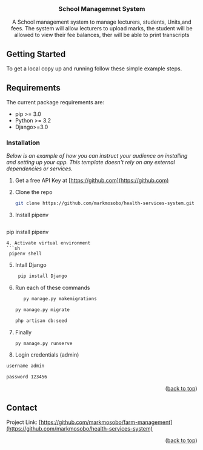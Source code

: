 <!-- PROJECT SHIELDS -->
<!--
*** I'm using markdown "reference style" links for readability.
*** Reference links are enclosed in brackets [ ] instead of parentheses ( ).
*** See the bottom of this document for the declaration of the reference variables
*** for contributors-url, forks-url, etc. This is an optional, concise syntax you may use.
*** https://www.markdownguide.org/basic-syntax/#reference-style-links
-->
<!-- [![Contributors][contributors-shield]][contributors-url]
[![Forks][forks-shield]][forks-url]
[![Stargazers][stars-shield]][stars-url]
[![Issues][issues-shield]][issues-url]
[![MIT License][license-shield]][license-url]
[![LinkedIn][linkedin-shield]][linkedin-url] -->

<!-- PROJECT LOGO -->
<br />
<div align="center">
  <a href="https://github.com/samuelmwathi/schoolsystem">
<!--     <img src="images/logo.png" alt="Logo" width="80" height="80"> -->
  </a>

  <h3 align="center"> School Managemnet System</h3>

  <p align="center">
    A School management system  to manage lecturers, students, Units,and fees. The system will allow lecturers to upload marks, the student will be allowed to view their fee balances, ther will be able to print transcripts
    <br />

  </p>
</div>



<!-- GETTING STARTED -->
## Getting Started

To get a local copy up and running follow these simple example steps.

## Requirements

The current package requirements are:

- pip >= 3.0
- Python >= 3.2
- Django>=3.0

### Installation

_Below is an example of how you can instruct your audience on installing and setting up your app. This template doesn't rely on any external dependencies or services._

1. Get a free API Key at [https://github.com](https://github.com)
2. Clone the repo
   ```sh
   git clone https://github.com/markmosobo/health-services-system.git
   ```
   
   
3. Install pipenv
   ```sh
  pip install pipenv
   ```
4. Activate virtual environment
   ```sh
    pipenv shell
   ```
   
5. Intall Django
   ```sh
    pip install Django
   ```

6. Run each of these commands 
   ```sh
      py manage.py makemigrations
   ```
   ```sh
   py manage.py migrate
   ```
   ```sh
   php artisan db:seed
   ```   
7. Finally
   ```sh
   py manage.py runserve
   ```  
8. Login credentials (admin)
```sh
username admin
```
```sh
password 123456 
```
<p align="right">(<a href="#top">back to top</a>)</p>

<!-- CONTACT -->
## Contact

<!-- Your Name - [@your_twitter](https://twitter.com/markmosobo) - email@example.com
 -->
Project Link: [https://github.com/markmosobo/farm-management](https://github.com/markmosobo/health-services-system)

<p align="right">(<a href="#top">back to top</a>)</p>

